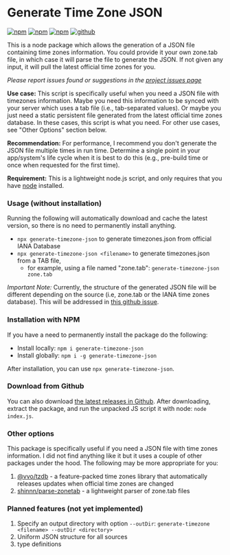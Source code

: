 # Generate Time Zone JSON

[![npm](https://img.shields.io/npm/v/generate-timezone-json)](https://www.npmjs.com/package/generate-timezone-json)
[![npm](https://img.shields.io/npm/l/generate-timezone-json)](https://www.npmjs.com/package/generate-timezone-json)
[![npm](https://img.shields.io/npm/dt/generate-timezone-json)](https://www.npmjs.com/package/generate-timezone-json)
[![github](https://img.shields.io/github/last-commit/ayoayco/generate-timezone-json)](https://github.com/ayoayco/generate-timezone-json)

This is a node package which allows the generation of a JSON file containing time zones information. You could provide it your own zone.tab file, in which case it will parse the file to generate the JSON. If not given any input, it will pull the latest official time zones for you.

*Please report issues found or suggestions in the [project issues page](https://github.com/ayoayco/generate-timezone-json/issues)*

**Use case:** This script is specifically useful when you need a JSON file with timezones information. Maybe you need this information to be synced with your server which uses a tab file (i.e., tab-separated values). Or maybe you just need a static persistent file generated from the latest official time zones database. In these cases, this script is what you need. For other use cases, see "Other Options" section below.

**Recommendation:** For performance, I recommend you don't generate the JSON file multiple times in run time. Determine a single point in your app/system's life cycle when it is best to do this (e.g., pre-build time or once when requested for the first time).

**Requirement:** This is a lightweight node.js script, and only requires that you have [node](https://nodejs.org/en/download/) installed.

### Usage (without installation)
Running the following will automatically download and cache the latest version, so there is no need to permanently install anything.
- `npx generate-timezone-json` to generate timezones.json from official IANA Database
- `npx generate-timezone-json <filename>` to generate timezones.json from a TAB file, 
    - for example, using a file named "zone.tab": `generate-timezone-json zone.tab`

*Important Note:* Currently, the structure of the generated JSON file will be different depending on the source (i.e, zone.tab or the IANA time zones database). This will be addressed in [this github issue](https://github.com/ayoayco/generate-timezone-json/issues/1).

### Installation with NPM
If you have a need to permanently install the package do the following:
- Install locally: `npm i generate-timezone-json`
- Install globally: `npm i -g generate-timezone-json`

After installation, you can use `npx generate-timezone-json`.

### Download from Github
You can also download [the latest releases in Github](https://github.com/ayoayco/generate-timezone-json/releases). After downloading, extract the package, and run the unpacked JS script it with node: `node index.js`.

### Other options
This package is specifically useful if you need a JSON file with time zones information. I did not find anything like it but it uses a couple of other packages under the hood. The following may be more appropriate for you:
1. [@vvo/tzdb](https://github.com/vvo/tzdb) - a feature-packed time zones library that automatically releases updates when official time zones are changed
2. [shinnn/parse-zonetab](https://github.com/shinnn/parse-zonetab) - a lightweight parser of zone.tab files

### Planned features (not yet implemented)
1. Specify an output directory with option `--outDir`: `generate-timezone <filename> --outDir <directory>`
2. Uniform JSON structure for all sources
3. type definitions


